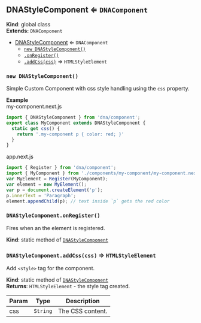 <a name="DNAStyleComponent"></a>
## DNAStyleComponent ⇐ <code>DNAComponent</code>
**Kind**: global class  
**Extends:** <code>DNAComponent</code>  

* [DNAStyleComponent](#DNAStyleComponent) ⇐ <code>DNAComponent</code>
    * [`new DNAStyleComponent()`](#new_DNAStyleComponent_new)
    * [`.onRegister()`](#DNAStyleComponent.onRegister)
    * [`.addCss(css)`](#DNAStyleComponent.addCss) ⇒ <code>HTMLStyleElement</code>

<a name="new_DNAStyleComponent_new"></a>
### `new DNAStyleComponent()`
Simple Custom Component with css style handling using the `css` property.

**Example**  
my-component.next.js
```js
import { DNAStyleComponent } from 'dna/component';
export class MyComponent extends DNAStyleComponent {
  static get css() {
    return '.my-component p { color: red; }'
  }
}
```
app.next.js
```js
import { Register } from 'dna/component';
import { MyComponent } from './components/my-component/my-component.next.js';
var MyElement = Register(MyComponent);
var element = new MyElement();
var p = document.createElement('p');
p.innerText = 'Paragraph';
element.appendChild(p); // text inside `p` gets the red color
```
<a name="DNAStyleComponent.onRegister"></a>
### `DNAStyleComponent.onRegister()`
Fires when an the element is registered.

**Kind**: static method of <code>[DNAStyleComponent](#DNAStyleComponent)</code>  
<a name="DNAStyleComponent.addCss"></a>
### `DNAStyleComponent.addCss(css)` ⇒ <code>HTMLStyleElement</code>
Add `<style>` tag for the component.

**Kind**: static method of <code>[DNAStyleComponent](#DNAStyleComponent)</code>  
**Returns**: <code>HTMLStyleElement</code> - the style tag created.  

| Param | Type | Description |
| --- | --- | --- |
| css | <code>String</code> | The CSS content. |

